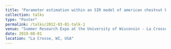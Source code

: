 ```yaml
---
title: "Parameter estimation within an SIR model of american chestnut blight"
collection: talks
type: "Poster"
permalink: /talks/2012-03-01-talk-1
venue: "Summer Research Expo at the University of Wisconsin - La Crosse"
date: 2019-08-01
location: "La Crosse, WI, USA"
---
```


